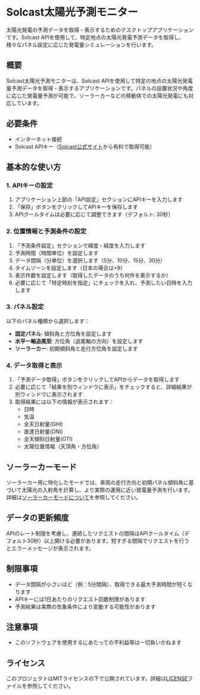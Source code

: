 # Solcast太陽光予測モニター

太陽光発電の予測データを取得・表示するためのデスクトップアプリケーションです。Solcast APIを使用して、特定地点の太陽光発電予測データを取得し、様々なパネル設定に応じた発電量シミュレーションを行います。

## 概要

Solcast太陽光予測モニターは、Solcast APIを使用して特定の地点の太陽光発電量予測データを取得・表示するアプリケーションです。パネルの設置状況や角度に応じた発電量予測が可能で、ソーラーカーなどの移動体での太陽光発電にも対応しています。

## 必要条件

- インターネット接続
- Solcast APIキー（[Solcast公式サイト](https://solcast.com/)から有料で取得可能）

## 基本的な使い方

### 1. APIキーの設定

1. アプリケーション上部の「API設定」セクションにAPIキーを入力します
2. 「保存」ボタンをクリックしてAPIキーを保存します
3. APIクールタイムは必要に応じて調整できます（デフォルト: 30秒）

### 2. 位置情報と予測条件の設定

1. 「予測条件設定」セクションで緯度・経度を入力します
2. 予測時間（時間単位）を設定します
3. データ間隔（分単位）を選択します（5分、10分、15分、30分）
4. タイムゾーンを設定します（日本の場合は+9）
5. 表示件数を設定します（取得したデータのうち何件を表示するか）
6. 必要に応じて「特定時刻を指定」にチェックを入れ、予測したい日時を入力します

### 3. パネル設定

以下のパネル種類から選択します：

- **固定パネル**: 傾斜角と方位角を設定します
- **水平一軸追尾型**: 方位角（追尾軸の方向）を設定します
- **ソーラーカー**: 初期傾斜角と走行方位角を設定します

### 4. データ取得と表示

1. 「予測データ取得」ボタンをクリックしてAPIからデータを取得します
2. 必要に応じて「結果を別ウィンドウに表示」をチェックすると、詳細結果が別ウィンドウに表示されます
3. 取得結果には以下の情報が表示されます：
   - 日時
   - 気温
   - 全天日射量(GHI)
   - 直達日射量(DNI)
   - 全天傾斜日射量(GTI)
   - 太陽位置情報（天頂角・方位角）

## ソーラーカーモード

ソーラーカー用に特化したモードでは、車両の走行方向と初期パネル傾斜角に基づいて太陽光の入射角を計算し、より実際の運用に近い発電量予測を行います。詳細は[ソーラーカーモードについて](docs/solar_car_mode.md)を参照してください。

## データの更新頻度

APIのレート制限を考慮し、連続したリクエストの間隔はAPIクールタイム（デフォルト30秒）以上開ける必要があります。短すぎる間隔でリクエストを行うとエラーメッセージが表示されます。

## 制限事項

- データ間隔が小さいほど（例：5分間隔）、取得できる最大予測時間が短くなります
- APIキーには1日あたりのリクエスト回数制限があります
- 予測結果は実際の気象条件により変動する可能性があります

## 注意事項
- このソフトウェアを使用するにあたっての不利益等は一切負いかねます

## ライセンス

このプロジェクトはMITライセンスの下で公開されています。詳細は[LICENSE](LICENSE)ファイルを参照してください。